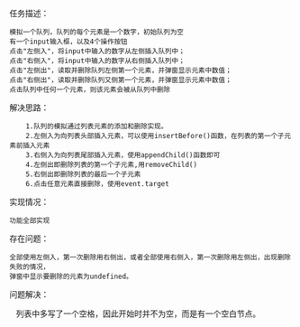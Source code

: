 任务描述：

    模拟一个队列，队列的每个元素是一个数字，初始队列为空
    有一个input输入框，以及4个操作按钮
    点击"左侧入"，将input中输入的数字从左侧插入队列中；
    点击"右侧入"，将input中输入的数字从右侧插入队列中；
    点击"左侧出"，读取并删除队列左侧第一个元素，并弹窗显示元素中数值；
    点击"右侧出"，读取并删除队列又侧第一个元素，并弹窗显示元素中数值；
    点击队列中任何一个元素，则该元素会被从队列中删除

解决思路：

        1.队列的模拟通过列表元素的添加和删除实现。
        2.左侧入为向列表头部插入元素，可以使用insertBefore()函数，在列表的第一个子元素前插入元素
        3.右侧入为向列表尾部插入元素，使用appendChild()函数即可
        4.左侧出即删除列表的第一个子元素,用removeChild()
        5.右侧出即删除列表的最后一个子元素
        6.点击任意元素直接删除，使用event.target

实现情况：

    功能全部实现
    
存在问题：

    全部使用左侧入，第一次删除用右侧出，或者全部使用右侧入，第一次删除用左侧出，出现删除失败的情况，
    弹窗中显示要删除的元素为undefined。

问题解决：

    列表中多写了一个空格，因此开始时并不为空，而是有一个空白节点。
